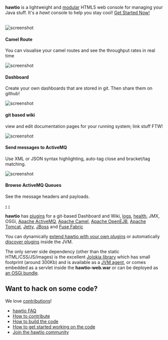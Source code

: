**hawtio** is a lightweight and [modular](http://hawt.io/plugins/index.html) HTML5 web console for managing your Java stuff. It's a _hawt_ console to help you stay cool! <a class="btn btn-large  btn-primary pull-right" href="http://hawt.io/getstarted/index.html" title="find out how to get started using hawtio to manage your java stuff">Get Started Now!</a>

<br/>
<div id="myCarousel" class="carousel slide">
  <div class="carousel-inner">
    <div class="item active">
     <img src="https://raw.github.com/hawtio/hawtio/master/website/src/images/screenshots/camelRoute.png" alt="screenshot">
      <div class="carousel-caption">
        <h4>Camel Route</h4>
        <p>You can visualise your camel routes and see the throughput rates in real time</p>
      </div>
    </div>
    <div class="item">
     <img src="https://raw.github.com/hawtio/hawtio/master/website/src/images/screenshots/dashboard.png" alt="screenshot">
      <div class="carousel-caption">
        <h4>Dashboard</h4>
        <p>Create your own dashboards that are stored in git. Then share them on github!</p>
      </div>
    </div>
    <div class="item">
     <img src="https://raw.github.com/hawtio/hawtio/master/website/src/images/screenshots/wiki.png" alt="screenshot">
      <div class="carousel-caption">
        <h4>git based wiki</h4>
        <p>view and edit documentation pages for your running system; link stuff FTW!</p>
      </div>
    </div>
    <div class="item">
     <img src="https://raw.github.com/hawtio/hawtio/master/website/src/images/screenshots/activemqSend.png" alt="screenshot">
      <div class="carousel-caption">
        <h4>Send messages to ActiveMQ</h4>
        <p>Use XML or JSON syntax highlighting, auto-tag close and bracket/tag matching.</p>
      </div>
    </div>
    <div class="item">
     <img src="https://raw.github.com/hawtio/hawtio/master/website/src/images/screenshots/activemqBrowse.png" alt="screenshot">
      <div class="carousel-caption">
        <h4>Browse ActiveMQ Queues</h4>
        <p>See the message headers and payloads.</p>
      </div>
    </div>
  </div>
  <a class="left carousel-control" href="#myCarousel" data-slide="prev">&#8249;</a>
  <a class="right carousel-control" href="#myCarousel" data-slide="next">&#8250;</a>
</div>

**hawtio** has [plugins](http://hawt.io/plugins/index.html) for a git-based Dashboard and Wiki, [logs](http://hawt.io/plugins/logs/index.html), [health](http://hawt.io/plugins/health/index.html), JMX, OSGi, [Apache ActiveMQ](http://activemq.apache.org/), [Apache Camel](http://camel.apache.org/), [Apache OpenEJB](http://openejb.apache.org/), [Apache Tomcat](http://tomcat.apache.org/), [Jetty](http://www.eclipse.org/jetty/), [JBoss](http://www.jboss.org/jbossas) and [Fuse Fabric](http://fuse.fusesource.org/fabric/)

You can dynamically [extend hawtio with your own plugins](http://hawt.io/plugins/index.html) or automatically [discover plugins](http://hawt.io/plugins/index.html) inside the JVM.

The only server side dependency (other than the static HTML/CSS/JS/images) is the excellent [Jolokia library](http://jolokia.org) which has small footprint (around 300Kb) and is available as a [JVM agent](http://jolokia.org/agent/jvm.html), or comes embedded as a servlet inside the **hawtio-web.war** or can be deployed as [an OSGi bundle](http://jolokia.org/agent/osgi.html).


## Want to hack on some code?

We love [contributions](http://hawt.io/contributing/index.html)!

* [hawtio FAQ](http://hawt.io/faq/index.html)
* [How to contribute](http://hawt.io/contributing/index.html)
* [How to build the code](http://hawt.io/building/index.html)
* [How to get started working on the code](http://hawt.io/developers/index.html)
* [Join the hawtio community](http://hawt.io/community/index.html)

